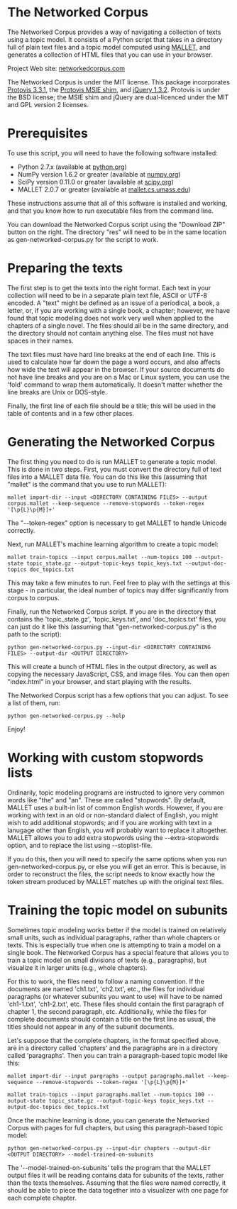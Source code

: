 The Networked Corpus
===============

The Networked Corpus provides a way of navigating a collection of texts using a topic model.  It consists of a Python script that takes in a directory full of plain text files and a topic model computed using [MALLET](http://mallet.cs.umass.edu), and generates a collection of HTML files that you can use in your browser.

Project Web site: [networkedcorpus.com](http://networkedcorpus.com)

The Networked Corpus is under the MIT license.  This package incorporates [Protovis 3.3.1](http://mbostock.github.com/protovis), the [Protovis MSIE shim](http://github.com/DataMarket/protovis-msie), and [jQuery 1.3.2](http://jquery.com).  Protovis is under the BSD license; the MSIE shim and jQuery are dual-licenced under the MIT and GPL version 2 licenses.

# Prerequisites

To use this script, you will need to have the following software installed:

* Python 2.7.x (available at [python.org](http://python.org))
* NumPy version 1.6.2 or greater (available at [numpy.org](http://numpy.org))
* SciPy version 0.11.0 or greater (available at [scipy.org](http://scipy.org))
* MALLET 2.0.7 or greater (available at [mallet.cs.umass.edu](http://mallet.cs.umass.edu))

These instructions assume that all of this software is installed and working, and that you know how to run executable files from the command line.

You can download the Networked Corpus script using the "Download ZIP" button on the right.  The directory "res" will need to be in the same location as gen-networked-corpus.py for the script to work.

# Preparing the texts

The first step is to get the texts into the right format.  Each text in your collection will need to be in a separate plain text file, ASCII or UTF-8 encoded.  A "text" might be defined as an issue of a periodical, a book, a letter, or, if you are working with a single book, a chapter; however, we have found that topic modeling does not work very well when applied to the chapters of a single novel.  The files should all be in the same directory, and the directory should not contain anything else.  The files must not have spaces in their names.

The text files must have hard line breaks at the end of each line.  This is used to calculate how far down the page a word occurs, and also affects how wide the text will appear in the browser.  If your source documents do not have line breaks and you are on a Mac or Linux system, you can use the 'fold' command to wrap them automatically.  It doesn't matter whether the line breaks are Unix or DOS-style.

Finally, the first line of each file should be a title; this will be used in the table of contents and in a few other places.

# Generating the Networked Corpus

The first thing you need to do is run MALLET to generate a topic model.  This is done in two steps.  First, you must convert the directory full of text files into a MALLET data file.  You can do this like this (assuming that "mallet" is the command that you use to run MALLET):

    mallet import-dir --input <DIRECTORY CONTAINING FILES> --output corpus.mallet --keep-sequence --remove-stopwords --token-regex '[\p{L}\p{M}]+'

The "--token-regex" option is necessary to get MALLET to handle Unicode correctly.

Next, run MALLET's machine learning algorithm to create a topic model:

    mallet train-topics --input corpus.mallet --num-topics 100 --output-state topic_state.gz --output-topic-keys topic_keys.txt --output-doc-topics doc_topics.txt 

This may take a few minutes to run.  Feel free to play with the settings at this stage - in particular, the ideal number of topics may differ significantly from corpus to corpus.

Finally, run the Networked Corpus script.  If you are in the directory that contains the 'topic_state.gz', 'topic_keys.txt', and 'doc_topics.txt' files, you can just do it like this (assuming that "gen-networked-corpus.py" is the path to the script):

    python gen-networked-corpus.py --input-dir <DIRECTORY CONTAINING FILES> --output-dir <OUTPUT DIRECTORY>

This will create a bunch of HTML files in the output directory, as well as copying the necessary JavaScript, CSS, and image files.  You can then open "index.html" in your browser, and start playing with the results.

The Networked Corpus script has a few options that you can adjust.  To see a list of them, run:

    python gen-networked-corpus.py --help

Enjoy!

# Working with custom stopwords lists

Ordinarily, topic modeling programs are instructed to ignore very common words like "the" and "an".  These are called "stopwords".  By default, MALLET uses a built-in list of common English words.  However, if you are working with text in an old or non-standard dialect of English, you might wish to add additional stopwords; and if you are working with text in a lanugage other than English, you will probably want to replace it altogether.  MALLET allows you to add extra stopwords using the --extra-stopwords option, and to replace the list using --stoplist-file.

If you do this, then you will need to specify the same options when you run gen-networked-corpus.py, or else you will get an error.  This is because, in order to reconstruct the files, the script needs to know exactly how the token stream produced by MALLET matches up with the original text files.

# Training the topic model on subunits

Sometimes topic modeling works better if the model is trained on relatively small units, such as individual paragraphs, rather than whole chapters or texts.  This is especially true when one is attempting to train a model on a single book.  The Networked Corpus has a special feature that allows you to train a topic model on small divisions of texts (e.g., paragraphs), but visualize it in larger units (e.g., whole chapters).

For this to work, the files need to follow a naming convention.  If the documents are named 'ch1.txt', 'ch2.txt', etc., the files for individual paragraphs (or whatever subunits you want to use) will have to be named 'ch1-1.txt', 'ch1-2.txt', etc.  These files should contain the first paragraph of chapter 1, the second paragraph, etc.  Additionally, while the files for complete documents should contain a title on the first line as usual, the titles should not appear in any of the subunit documents.

Let's suppose that the complete chapters, in the format specified above, are in a directory called 'chapters' and the paragraphs are in a directory called 'paragraphs'.  Then you can train a paragraph-based topic model like this:

    mallet import-dir --input pargraphs --output paragraphs.mallet --keep-sequence --remove-stopwords --token-regex '[\p{L}\p{M}]+'

    mallet train-topics --input paragraphs.mallet --num-topics 100 --output-state topic_state.gz --output-topic-keys topic_keys.txt --output-doc-topics doc_topics.txt

Once the machine learning is done, you can generate the Networked Corpus with pages for full chapters, but using this paragraph-based topic model:

    python gen-networked-corpus.py --input-dir chapters --output-dir <OUTPUT DIRECTORY> --model-trained-on-subunits

The '--model-trained-on-subunits' tells the program that the MALLET output files it will be reading contains data for subunits of the texts, rather than the texts themselves.  Assuming that the files were named correctly, it should be able to piece the data together into a visualizer with one page for each complete chapter.
